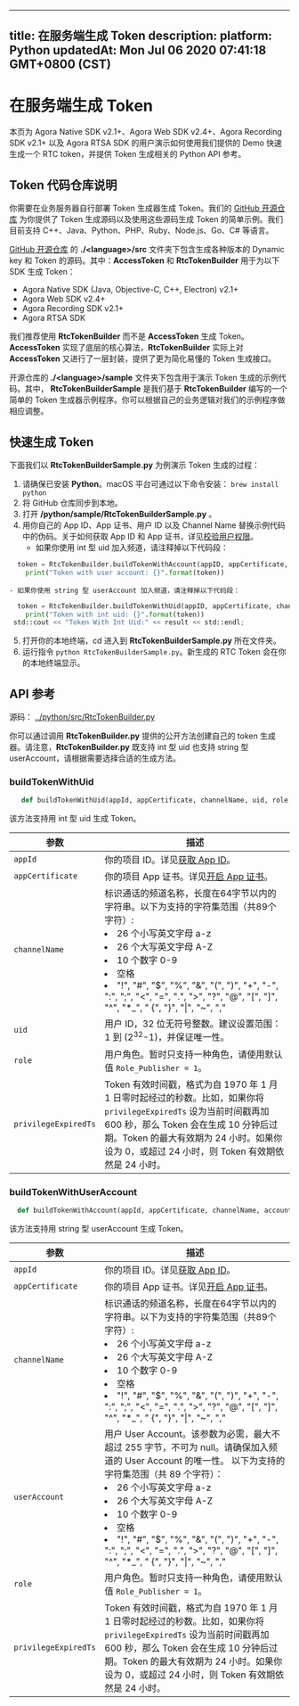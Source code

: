 
---
title: 在服务端生成 Token
description: 
platform: Python
updatedAt: Mon Jul 06 2020 07:41:18 GMT+0800 (CST)
---
# 在服务端生成 Token
本页为 Agora Native SDK v2.1+、Agora Web SDK v2.4+、Agora Recording SDK v2.1+ 以及 Agora RTSA SDK 的用户演示如何使用我们提供的 Demo 快速生成一个 RTC token，并提供 Token 生成相关的 Python API 参考。

## Token 代码仓库说明

你需要在业务服务器自行部署 Token 生成器生成 Token。我们的 [GitHub 开源仓库](https://github.com/AgoraIO/Tools/tree/master/DynamicKey/AgoraDynamicKey) 为你提供了 Token 生成源码以及使用这些源码生成 Token 的简单示例。我们目前支持 C++、Java、Python、PHP、Ruby、Node.js、Go、C# 等语言。

[GitHub 开源仓库](https://github.com/AgoraIO/Tools/tree/master/DynamicKey/AgoraDynamicKey) 的 <b>./\<language\>/src</b> 文件夹下包含生成各种版本的 Dynamic key 和 Token 的源码。其中：**AccessToken** 和 **RtcTokenBuilder** 用于为以下 SDK 生成 Token：

- Agora Native SDK (Java, Objective-C, C++, Electron) v2.1+
- Agora Web SDK v2.4+
- Agora Recording SDK v2.1+ 
- Agora RTSA SDK

我们推荐使用 **RtcTokenBuilder** 而不是 **AccessToken** 生成 Token。**AccessToken** 实现了底层的核心算法，**RtcTokenBuilder** 实际上对 **AccessToken** 又进行了一层封装，提供了更为简化易懂的 Token 生成接口。

开源仓库的 **./\<language\>/sample** 文件夹下包含用于演示 Token 生成的示例代码。其中， **RtcTokenBuilderSample** 是我们基于 **RtcTokenBuilder** 编写的一个简单的 Token 生成器示例程序。你可以根据自己的业务逻辑对我们的示例程序做相应调整。

## 快速生成 Token

下面我们以 **RtcTokenBuilderSample.py** 为例演示 Token 生成的过程：

1. 请确保已安装 **Python**。macOS 平台可通过以下命令安装：
     `brew install python` 
2. 将 GitHub 仓库同步到本地。
3. 打开 **/python/sample/RtcTokenBuilderSample.py** 。
4. 用你自己的 App ID、App 证书、用户 ID 以及 Channel Name 替换示例代码中的伪码。关于如何获取 App ID 和 App 证书，详见[校验用户权限](https://docs.agora.io/cn/Agora%20Platform/token?platform=All%20Platforms#app-id)。
    - 如果你使用 int 型 uid 加入频道，请注释掉以下代码段：
```Python
  token = RtcTokenBuilder.buildTokenWithAccount(appID, appCertificate, channelName, userAccount, Role_Attendee, privilegeExpiredTs)
    print("Token with user account: {}".format(token))
```
    - 如果你使用 string 型 userAccount 加入频道，请注释掉以下代码段：
```Python
  token = RtcTokenBuilder.buildTokenWithUid(appID, appCertificate, channelName, uid, Role_Attendee, privilegeExpiredTs)
    print("Token with int uid: {}".format(token))
 std::cout << "Token With Int Uid:" << result << std::endl;
```
5. 打开你的本地终端，cd 进入到 **RtcTokenBuilderSample.py** 所在文件夹。
6. 运行指令 `python RtcTokenBuilderSample.py`。新生成的 RTC Token 会在你的本地终端显示。


## API 参考

源码： [../python/src/RtcTokenBuilder.py](https://github.com/AgoraIO/Tools/blob/master/DynamicKey/AgoraDynamicKey/python/src/RtcTokenBuilder.py)

你可以通过调用 **RtcTokenBuilder.py** 提供的公开方法创建自己的 token 生成器。请注意，**RtcTokenBuilder.py** 既支持 int 型 uid 也支持 string 型 userAccount，请根据需要选择合适的生成方法。


### buildTokenWithUid

```Python
   def buildTokenWithUid(appId, appCertificate, channelName, uid, role, privilegeExpiredTs):
```

该方法支持用 int 型 uid 生成 Token。

| **参数**    | **描述**                                              |
| ---------------- | ------------------------------------------------------------ |
| `appId`          | 你的项目 ID。详见[获取 App ID](https://docs.agora.io/cn/Agora%20Platform/token/#app-id)。| 
| `appCertificate` | 你的项目 App 证书。详见[开启 App 证书](https://docs.agora.io/cn/Agora%20Platform/token?platform=All%20Platforms#app-certificate)。|
| `channelName`    | 标识通话的频道名称，长度在64字节以内的字符串。以下为支持的字符集范围（共89个字符）: <li>26 个小写英文字母 a-z<li>26 个大写英文字母 A-Z<li>10 个数字 0-9<li>空格<li>"!", "#", "$", "%", "&", "(", ")", "+", "-", ":", ";", "<", "=", ".", ">", "?", "@", "[", "]", "^", "*_", " {", "}", "\|", "~", "," |
| `uid`            | 用户 ID，32 位无符号整数。建议设置范围：1 到 (2<sup>32</sup>-1)，并保证唯一性。 |
| `role`          | 用户角色。暂时只支持一种角色，请使用默认值 `Role_Publisher = 1`。 |
| `privilegeExpiredTs`     | Token 有效时间戳，格式为自 1970 年 1 月 1 日零时起经过的秒数。比如，如果你将 `privilegeExpiredTs` 设为当前时间戳再加 600 秒，那么 Token 会在生成 10 分钟后过期。Token 的最大有效期为 24 小时。如果你设为 0，或超过 24 小时，则 Token 有效期依然是 24 小时。 |

### buildTokenWithUserAccount

```Python
  def buildTokenWithAccount(appId, appCertificate, channelName, account, role, privilegeExpiredTs):
```

该方法支持用 string 型 userAccount 生成 Token。

| **参数**    | **描述**                                             |
| ---------------- | ------------------------------------------------------------ |
| `appId`          | 你的项目 ID。详见[获取 App ID](https://docs.agora.io/cn/Agora%20Platform/token/#app-id)。| 
| `appCertificate` | 你的项目 App 证书。详见[开启 App 证书](https://docs.agora.io/cn/Agora%20Platform/token?platform=All%20Platforms#app-certificate)。|
| `channelName`    | 标识通话的频道名称，长度在64字节以内的字符串。以下为支持的字符集范围（共89个字符）: <li>26 个小写英文字母 a-z<li>26 个大写英文字母 A-Z<li>10 个数字 0-9<li>空格<li>"!", "#", "$", "%", "&", "(", ")", "+", "-", ":", ";", "<", "=", ".", ">", "?", "@", "[", "]", "^", "*_", " {", "}", "\|", "~", "," |
|`userAccount` | 用户 User Account。该参数为必需，最大不超过 255 字节，不可为 null。请确保加入频道的 User Account 的唯一性。 以下为支持的字符集范围（共 89 个字符）：<li>26 个小写英文字母 a-z<li>26 个大写英文字母 A-Z<li>10 个数字 0-9<li>空格<li>"!", "#", "$", "%", "&", "(", ")", "+", "-", ":", ";", "<", "=", ".", ">", "?", "@", "[", "]", "^", "*_", " {", "}", "\|", "~", ","|
| `role`          | 用户角色。暂时只支持一种角色，请使用默认值 `Role_Publisher = 1`。 |
| `privilegeExpiredTs`     | Token 有效时间戳，格式为自 1970 年 1 月 1 日零时起经过的秒数。比如，如果你将 `privilegeExpiredTs` 设为当前时间戳再加 600 秒，那么 Token 会在生成 10 分钟后过期。Token 的最大有效期为 24 小时。如果你设为 0，或超过 24 小时，则 Token 有效期依然是 24 小时。 |
